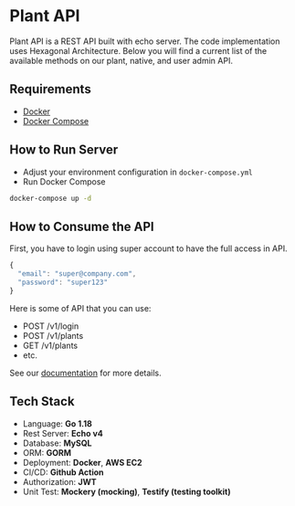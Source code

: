 # Plant API
Plant API is a REST API built with echo server. The code implementation uses Hexagonal Architecture. Below you will find a current list of the available methods on our plant, native, and user admin API.

## Requirements
- [Docker](https://docs.docker.com/get-docker/)
- [Docker Compose](https://docs.docker.com/compose/install/)

## How to Run Server
- Adjust your environment configuration in `docker-compose.yml`
- Run Docker Compose
```bash
docker-compose up -d
```

## How to Consume the API
First, you have to login using super account to have the full access in API.
```js
{
  "email": "super@company.com",
  "password": "super123"
}
```
Here is some of API that you can use:
- POST /v1/login
- POST /v1/plants
- GET /v1/plants
- etc.

See our [documentation](https://app.swaggerhub.com/apis-docs/dhichii/plant-api/v1) for more details.

## Tech Stack
- Language: **Go 1.18**
- Rest Server: **Echo v4**
- Database: **MySQL**
- ORM: **GORM**
- Deployment: **Docker**, **AWS EC2**
- CI/CD: **Github Action**
- Authorization: **JWT**
- Unit Test: **Mockery (mocking)**, **Testify (testing toolkit)**